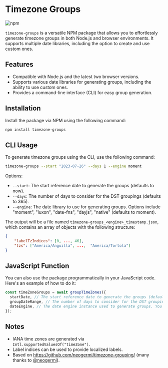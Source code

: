 # Timezone Groups

![npm](https://img.shields.io/npm/v/timezone-groups)

`timezone-groups` is a versatile NPM package that allows you to effortlessly generate timezone groups in both Node.js and browser environments. It supports multiple date libraries, including the option to create and use custom ones.

## Features

- Compatible with Node.js and the latest two browser versions.
- Supports various date libraries for generating groups, including the ability to use custom ones.
- Provides a command-line interface (CLI) for easy group generation.

## Installation

Install the package via NPM using the following command:

```bash
npm install timezone-groups
```

## CLI Usage

To generate timezone groups using the CLI, use the following command:

```bash
timezone-groups --start "2023-07-26" --days 1 --engine moment
```

Options:

- `--start`: The start reference date to generate the groups (defaults to now).
- `--days`: The number of days to consider for the DST groupings (defaults to 365).
- `--engine`: The date library to use for generating groups. Options include "moment", "luxon", "date-fns", "dayjs", "native" (defaults to moment).

The output will be a file named `timezone-groups_<engine>_timestamp.json`, which contains an array of objects with the following structure:

```json
{
    "labelTzIndices": [0, ..., 46],
    "tzs": ["America/Anguilla", ...,  "America/Tortola"]
}
```

## JavaScript Function

You can also use the package programmatically in your JavaScript code. Here's an example of how to do it:

```javascript
const timeZoneGroups = await groupTimeZones({
  startDate, // The start reference date to generate the groups (defaults to now).
  groupDateRange, // The number of days to consider for the DST groupings (defaults to 365).
  dateEngine, // The date engine instance used to generate groups. You can use the `createDateEngine` utility to create an engine from any of the supported engine values. Alternatively, a custom date engine instance used to generate groups.
});
```

## Notes

- IANA time zones are generated via `Intl.supportedValuesOf("timeZone")`.
- Label indices can be used to provide localized labels.
- Based on https://github.com/neogermi/timezone-grouping/ (many thanks to [@neogermi](https://github.com/neogermi)).
